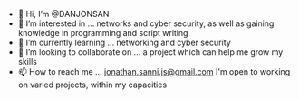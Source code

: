 - 👋 Hi, I’m @DANJONSAN
- 👀 I’m interested in ... networks and cyber security, as well as gaining knowledge in programming and script writing 
- 🌱 I’m currently learning ... networking and cyber security
- 💞️ I’m looking to collaborate on ... a project which can help me grow my skills
- 📫 How to reach me ... jonathan.sanni.js@gmail.com I'm open to working on varied projects, within my capacities 

<!---
DANJONSAN/DANJONSAN is a ✨ special ✨ repository because its `README.md` (this file) appears on your GitHub profile.
You can click the Preview link to take a look at your changes.
--->
